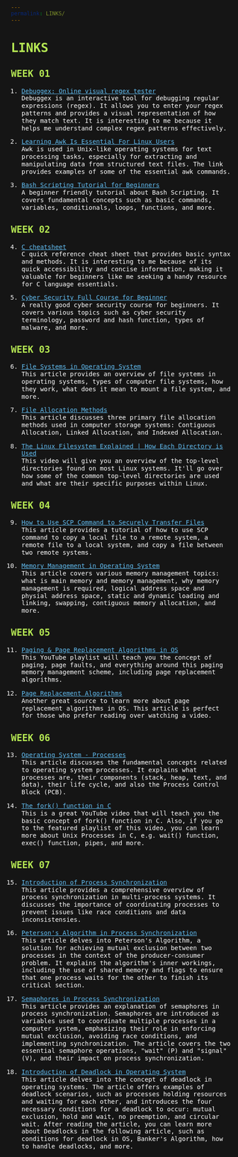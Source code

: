 ```yaml
---
permalink: LINKS/
---
```

<style>
html, *, body {
  background-color: #151515;
  line-height: 120%;
  color: white;
  font-family: monospace, courier;
}
h1,h2{
  color: #b5e853;
}
a {
  color: #63c0f5;
  text-decoration: underline;
}
a:hover {
  color: #c5e1f5;
}
</style>

# LINKS

## WEEK 01

1. [Debuggex: Online visual regex tester](https://www.debuggex.com/)<br>
Debuggex is an interactive tool for debugging regular expressions (regex).
It allows you to enter your regex patterns and provides a visual representation of how they match text.
It is interesting to me because it helps me understand complex regex patterns effectively.

2. [Learning Awk Is Essential For Linux Users](https://youtu.be/9YOZmI-zWok?si=fxTr6k0_zSkJzPw9)<br>
Awk is used in Unix-like operating systems for text processing tasks, especially for extracting and manipulating data from structured text files.
The link provides examples of some of the essential awk commands.

3. [Bash Scripting Tutorial for Beginners](https://youtu.be/tK9Oc6AEnR4?si=WjRdk4IZRvxjRoup)<br>
A beginner friendly tutorial about Bash Scripting. It covers fundamental concepts such as basic commands, variables, conditionals, loops, functions, and more.

## WEEK 02

4. [C cheatsheet](https://quickref.me/c.html)<br>
C quick reference cheat sheet that provides basic syntax and methods. It is interesting to me because of its quick accessibility and concise information,
making it valuable for beginners like me seeking a handy resource for C language essentials.

5. [Cyber Security Full Course for Beginner](https://youtu.be/U_P23SqJaDc?si=BNX2ukur-7Zoq5DY)<br>
A really good cyber security course for beginners. It covers various topics such as cyber security terminology, password and hash function, types of malware, and more.

## WEEK 03

6. [File Systems in Operating System](https://www.freecodecamp.org/news/file-systems-architecture-explained/)<br>
This article provides an overview of file systems in operating systems, types of computer file systems, how they work, what does it mean to mount a file system, and more.

7. [File Allocation Methods](https://www.geeksforgeeks.org/file-allocation-methods/)<br>
This article discusses three primary file allocation methods used in computer storage systems: Contiguous Allocation, Linked Allocation, and Indexed Allocation.

8. [The Linux Filesystem Explained | How Each Directory is Used](https://youtu.be/P0QZnAnsQ4c?si=tBHokisAdSIErisN)<br>
This video will give you an overview of the top-level directories found on most Linux systems. It'll go over how some of the common top-level directories are used and what are their specific purposes within Linux.

## WEEK 04

9. [How to Use SCP Command to Securely Transfer Files](https://linuxize.com/post/how-to-use-scp-command-to-securely-transfer-files/#google_vignette)<br>
This article provides a tutorial of how to use SCP command to copy a local file to a remote system, a remote file to a local system, and copy a file between two remote systems. 

10. [Memory Management in Operating System](https://www.geeksforgeeks.org/memory-management-in-operating-system/)<br>
This article covers various memory management topics: what is main memory and memory management, why memory management is required, logical address space and physial address space, static and dynamic loading and linking, swapping, contiguous memory allocation, and more.

## WEEK 05

11. [Paging & Page Replacement Algorithms in OS](https://youtube.com/playlist?list=PLIY8eNdw5tW-BxRY0yK3fYTYVqytw8qhp&si=-w81shv3xIyPeLlH)<br>
This YouTube playlist will teach you the concept of paging, page faults, and everything around this paging memory management scheme, including page replacement algorithms.

12. [Page Replacement Algorithms](https://www.geeksforgeeks.org/page-replacement-algorithms-in-operating-systems/)<br>Another great source to learn more about page replacement algorithms in OS. This article is perfect for those who prefer reading over watching a video.

## WEEK 06

13. [Operating System - Processes](https://www.tutorialspoint.com/operating_system/os_processes.htm)<br>
This article discusses the fundamental concepts related to operating system processes. It explains what processes are, their components (stack, heap, text, and data), their life cycle, and also the Process Control Block (PCB).

14. [The fork() function in C](https://youtu.be/cex9XrZCU14?si=FlXa_X26n8g6IA1f)<br>
This is a great YouTube video that will teach you the basic concept of fork() function in C. Also, if you go to the featured playlist of this video, you can learn more about Unix Processes in C, e.g. wait() function, exec() function, pipes, and more.

## WEEK 07

15. [Introduction of Process Synchronization](https://www.geeksforgeeks.org/introduction-of-process-synchronization/)<br>
This article provides a comprehensive overview of process synchronization in multi-process systems. It discusses the importance of coordinating processes to prevent issues like race conditions and data inconsistensies.

16. [Peterson's Algorithm in Process Synchronization](https://www.geeksforgeeks.org/petersons-algorithm-in-process-synchronization/)<br>
This article delves into Peterson's Algorithm, a solution for achieving mutual exclusion between two processes in the context of the producer-consumer problem. It explains the algorithm's inner workings, including the use of shared memory and flags to ensure that one process waits for the other to finish its critical section.

17. [Semaphores in Process Synchronization](https://www.geeksforgeeks.org/semaphores-in-process-synchronization/)<br>
This article provides an explanation of semaphores in process synchronization. Semaphores are introduced as variables used to coordinate multiple processes in a computer system, emphasizing their role in enforcing mutual exclusion, avoiding race conditions, and implementing synchronization. The article covers the two essential semaphore operations, "wait" (P) and "signal" (V), and their impact on process synchronization.

18. [Introduction of Deadlock in Operating System](https://www.geeksforgeeks.org/introduction-of-deadlock-in-operating-system/)<br>
This article delves into the concept of deadlock in operating systems. The article offers examples of deadlock scenarios, such as processes holding resources and waiting for each other, and introduces the four necessary conditions for a deadlock to occur: mutual exclusion, hold and wait, no preemption, and circular wait. After reading the article, you can learn more about Deadlocks in the following article, such as conditions for deadlock in OS, Banker's Algorithm, how to handle deadlocks, and more.
